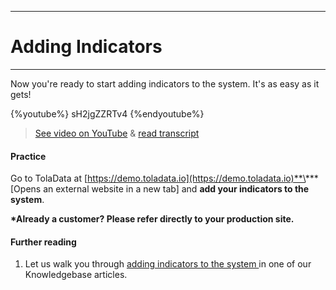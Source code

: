 ****
# Adding Indicators
---

Now you're ready to start adding indicators to the system. It's as easy as it gets!

{%youtube%} sH2jgZZRTv4 {%endyoutube%}  
> [See video on YouTube](https://www.youtube.com/embed/sH2jgZZRTv4?rel=0) & [read transcript](https://docs.google.com/document/d/1DCaeMviBwSO5hGSfeh6Y9McPI6D1dzxJyDs5kKa4wug/edit#heading=h.ci8snmmobalk)

#### Practice

Go to TolaData at [https://demo.toladata.io](https://demo.toladata.io)**\*** \[Opens an external website in a new tab\] and **add your indicators to the system**.

**\*Already a customer? Please refer directly to your production site.**

#### Further reading

1. Let us walk you through [adding indicators to the system ](https://help.toladata.com/en/8-indicators/adding-indicators.html) in one of our Knowledgebase articles.




